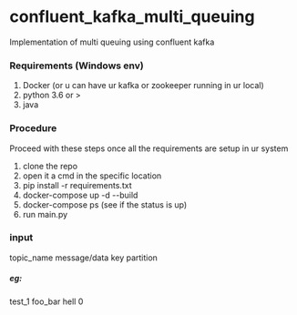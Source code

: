 # confluent_kafka_multi_queuing

Implementation of multi queuing using confluent kafka

### Requirements (Windows env)

1. Docker (or u can have ur kafka or zookeeper running in ur local)
2. python 3.6 or >
3. java

### Procedure

Proceed with these steps once all the requirements are setup in ur system
1. clone the repo 
2. open it a cmd in the specific location
3. pip install -r requirements.txt
4. docker-compose up -d --build
5. docker-compose ps (see if the status is up)
6. run main.py

### input

topic_name message/data key partition

##### eg: 

test_1 foo_bar hell 0
